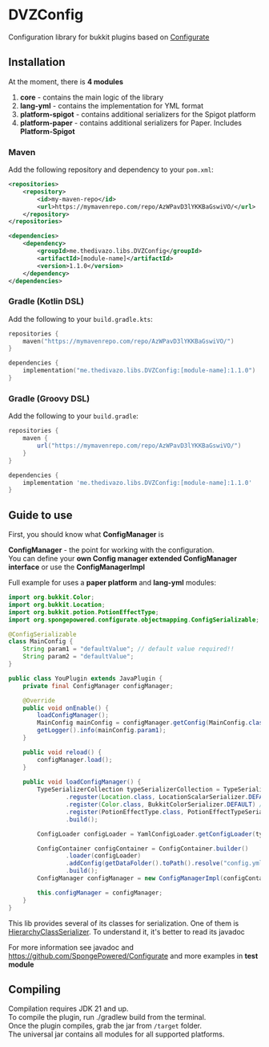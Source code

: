 # DVZConfig
Configuration library for bukkit plugins based on [Configurate](https://github.com/spongepowered/configurate)

## Installation
At the moment, there is **4 modules**
1. **core** - contains the main logic of the library
2. **lang-yml** - contains the implementation for YML format
3. **platform-spigot** - contains additional serializers for the Spigot platform
4. **platform-paper** - contains additional serializers for Paper. Includes **Platform-Spigot**

### Maven

Add the following repository and dependency to your `pom.xml`:

```xml
<repositories>
    <repository>
        <id>my-maven-repo</id>
        <url>https://mymavenrepo.com/repo/AzWPavD3lYKKBaGswiVO/</url>
    </repository>
</repositories>

<dependencies>
    <dependency>
        <groupId>me.thedivazo.libs.DVZConfig</groupId>
        <artifactId>[module-name]</artifactId>
        <version>1.1.0</version>
    </dependency>
</dependencies>
```

### Gradle (Kotlin DSL)

Add the following to your `build.gradle.kts`:

```kotlin
repositories {
    maven("https://mymavenrepo.com/repo/AzWPavD3lYKKBaGswiVO/")
}

dependencies {
    implementation("me.thedivazo.libs.DVZConfig:[module-name]:1.1.0")
}
```

### Gradle (Groovy DSL)

Add the following to your `build.gradle`:

```groovy
repositories {
    maven {
        url("https://mymavenrepo.com/repo/AzWPavD3lYKKBaGswiVO/")
    }
}

dependencies {
    implementation 'me.thedivazo.libs.DVZConfig:[module-name]:1.1.0'
}
```

## Guide to use

First, you should know what **ConfigManager** is

**ConfigManager** - the point for working with the configuration. <br>
You can define your **own Config manager extended ConfigManager interface** or use the **ConfigManagerImpl**


Full example for uses a **paper platform** and **lang-yml** modules:
```java
import org.bukkit.Color;
import org.bukkit.Location;
import org.bukkit.potion.PotionEffectType;
import org.spongepowered.configurate.objectmapping.ConfigSerializable;

@ConfigSerializable
class MainConfig {
    String param1 = "defaultValue"; // default value required!!
    String param2 = "defaultValue";
}

public class YouPlugin extends JavaPlugin {
    private final ConfigManager configManager;

    @Override
    public void onEnable() {
        loadConfigManager();
        MainConfig mainConfig = configManager.getConfig(MainConfig.class);
        getLogger().info(mainConfig.param1);
    }

    public void reload() {
        configManager.load();
    }
    
    public void loadConfigManager() {
        TypeSerializerCollection typeSerializerCollection = TypeSerializerCollection.builder()
                .reguster(Location.class, LocationScalarSerializer.DEFAULT) // from platform-paper or platform-spigot module
                .register(Color.class, BukkitColorSerializer.DEFAULT) // from platform-paper or platform-spigot module
                .register(PotionEffectType.class, PotionEffectTypeSerializer.DEFAULT) // from platform-paper module
                .build();

        ConfigLoader configLoader = YamlConfigLoader.getConfigLoader(typeSerializerCollection); // from lang-eml module

        ConfigContainer configContainer = ConfigContainer.builder()
                .loader(configLoader)
                .addConfig(getDataFolder().toPath().resolve("config.yml"), MainConfig.class)
                .build();
        ConfigManager configManager = new ConfigManagerImpl(configContainer);

        this.configManager = configManager;
    }
}
```

This lib provides several of its classes for serialization. One of them is [HierarchyClassSerializer](/core/src/main/java/me/thedivazo/libs/dvzconfig/core/serializer/HierarchyClassSerializer.java). To understand it, it's better to read its javadoc

For more information see javadoc and https://github.com/SpongePowered/Configurate and more examples in **test module**

## Compiling
Compilation requires JDK 21 and up.<br>
To compile the plugin, run ./gradlew build from the terminal.<br>
Once the plugin compiles, grab the jar from `/target` folder.<br>
The universal jar contains all modules for all supported platforms.<br>


